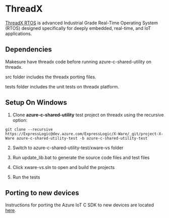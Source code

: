 
# ThreadX

[ThreadX RTOS](https://rtos.com/) is advanced Industrial Grade Real-Time Operating System (RTOS) designed specifically for deeply embedded, real-time, and IoT applications.

## Dependencies

Makesure have threadx code before running azure-c-shared-utility on threadx.

src folder includes the threadx porting files.

tests folder includes the unit tests on threadx platform.

## Setup On Windows

1. Clone **azure-c-shared-utility** test project on threadx using the recursive option:

```
git clone --recursive https://ExpressLogic@dev.azure.com/ExpressLogic/X-Ware/_git/project-X-Ware azure-c-shared-utility-test -b azure-c-shared-utility-test
```

2. Switch to azure-c-shared-utility-test/xware-vs folder

3. Run update_lib.bat to generate the source code files and test files

4. Click xware-vs.sln to open and build the projects

5. Run the tests

## Porting to new devices

Instructions for porting the Azure IoT C SDK to new devices are located
[here](https://github.com/Azure/azure-c-shared-utility/blob/master/devdoc/porting_guide.md).
